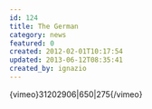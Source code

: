 ```yaml
---
id: 124
title: The German
category: news
featured: 0
created: 2012-02-01T10:17:54
updated: 2013-06-12T08:35:41
created_by: ignazio
---
```

<p>
 {vimeo}31202906|650|275{/vimeo}
</p>
